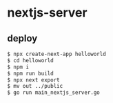 # nextjs-server

## deploy

```sh
$ npx create-next-app helloworld
$ cd helloworld
$ npm i
$ npm run build
$ npx next export
$ mv out ../public
$ go run main_nextjs_server.go 
```

